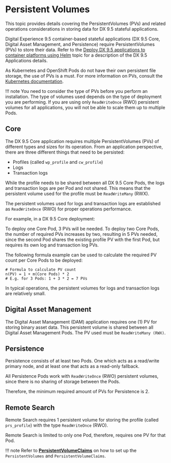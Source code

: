 # Persistent Volumes

This topic provides details covering the PersistentVolumes \(PVs\) and related operations considerations in storing data for DX 9.5 stateful applications.

Digital Experience 9.5 container-based stateful applications \(DX 9.5 Core, Digital Asset Management, and Persistence\) require PersistentVolumes \(PVs\) to store their data. Refer to the [Deploy DX 9.5 applications to container platforms using Helm](application_architecture.md) topic for a description of the DX 9.5 Applications details.

As Kubernetes and OpenShift Pods do not have their own persistent file storage, the use of PVs is a must. For more information on PVs, consult the [Kubernetes documentation](https://kubernetes.io/docs/concepts/storage/persistent-volumes/).

!!! note
    You need to consider the type of PVs before you perform an installation. The type of volumes used depends on the type of deployment you are performing. If you are using only `ReadWriteOnce` \(RWO\) persistent volumes for all applications, you will not be able to scale them up to multiple Pods.

## Core

The DX 9.5 Core application requires multiple PersistentVolumes \(PVs\) of different types and sizes for its operation. From an application perspective, there are three different things that need to be persisted:

-   Profiles \(called `wp_profile` and `cw_profile`\)
-   Logs
-   Transaction logs

While the profile needs to be shared between all DX 9.5 Core Pods, the logs and transaction logs are per Pod and not shared. This means that the persistent volume used for the profile must be `ReadWriteMany` \(RWX\).

The persistent volumes used for logs and transaction logs are established as `ReadWriteOnce` \(RWO\) for proper operations performance.

For example, in a DX 9.5 Core deployment:

To deploy one Core Pod, 3 PVs will be needed. To deploy two Core Pods, the number of required PVs increases by two, resulting in 5 PVs needed, since the second Pod shares the existing profile PV with the first Pod, but requires its own log and transaction log PVs.

The following formula example can be used to calculate the required PV count per Core Pods to be deployed:

  ```
  # Formula to calculate PV count
  n(PV) = 1 + m(Core Pods) * 2
  # E.g. for 3 Pods: 1 + 3 * 2 = 7 PVs
  ```

In typical operations, the persistent volumes for logs and transaction logs are relatively small.

## Digital Asset Management

The Digital Asset Management \(DAM\) application requires one \(1\) PV for storing binary asset data. This persistent volume is shared between all Digital Asset Management Pods. The PV used must be `ReadWriteMany (RWX)`.

## Persistence

Persistence consists of at least two Pods. One which acts as a read/write primary node, and at least one that acts as a read-only fallback.

All Persistence Pods work with `ReadWriteOnce` \(RWO\) persistent volumes, since there is no sharing of storage between the Pods.

Therefore, the minimum required amount of PVs for Persistence is 2.

## Remote Search

Remote Search requires 1 persistent volume for storing the profile \(called `prs_profile`\) with the type `ReadWriteOnce` \(RWO\).

Remote Search is limited to only one Pod, therefore, requires one PV for that Pod.

!!! note
    Refer to **[PersistentVolumeClaims](../../../deployment/install/container/helm_deployment/preparation/mandatory_tasks/prepare_persistent_volume_claims.md)** on how to set up the `PersistentVolumes` and `PersistentVolumeClaims`.
